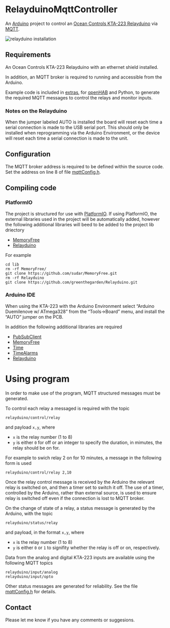 # RelayduinoMqttController

An [Arduino](http://arduino.cc) project to control an [Ocean Controls KTA-223 Relayduino](https://oceancontrols.com.au/KTA-223.html) via [MQTT](http://mqtt.org).

![relayduino installation](/images/2017/10/relayduino-installation.jpg)

## Requirements

An Ocean Controls KTA-223 Relayduino with an ethernet shield installed.

In addition, an MQTT broker is required to running and accessible from the Arduino.

Example code is included in [extras](extras), for [openHAB](http://openhab.org) and Python, to generate the required MQTT messages to control the relays and monitor inputs.

### Notes on the Relayduino

When the jumper labeled AUTO is installed the board will reset each time a serial connection is made to the USB serial port. This should only be installed when reprogramming via the Arduino Environment, or the device will reset each time a serial connection is made to the unit.

## Configuration

The MQTT broker address is required to be defined within the source code. Set the address on line 8 of file [mqttConfig.h](RelayduinoMqttController/mqttConfig.h).

## Compiling code

### PlatformIO

The project is structured for use with [PlatformIO](http://platformio.org). If using PlatformIO, the external libraries used in the project will be automatically added, however the following additional libraries will beed to be added to the project lib driectory

- [MemoryFree](https://github.com/sudar/MemoryFree)
- [Relayduino](https://github.com/greenthegarden/Relayduino)

For example

```
cd lib
rm -rf MemoryFree/
git clone https://github.com/sudar/MemoryFree.git
rm -rf Relayduino
git clone https://github.com/greenthegarden/Relayduino.git
```

### Arduino IDE

When using the KTA-223 with the Arduino Environment select “Arduino Duemilenove w/ ATmega328”
from the “Tools->Board” menu, and install the “AUTO” jumper on the PCB.

In addition the following additional libraries are required

- [PubSubClient](https://github.com/knolleary/pubsubclient)
- [MemoryFree](https://github.com/sudar/MemoryFree)
- [Time](http://www.pjrc.com/teensy/td_libs_Time.html)
- [TimeAlarms](http://www.pjrc.com/teensy/td_libs_TimeAlarms.html)
- [Relayduino](https://github.com/greenthegarden/Relayduino)

# Using program

In order to make use of the program, MQTT structured messages must be generated.

To control each relay a messaged is required with the topic

```
relayduino/control/relay
```

and payload `x,y`, where

- `x` is the relay number (1 to 8)
- `y` is either `0` for off or an integer to specify the duration, in mimutes, the relay should be on for.

For example to swich relay 2 on for 10 minutes, a message in the following form is used

```
relayduino/control/relay 2,10
```

Once the relay control message is received by the Arduino the relevant relay is switched on, and then a timer set to switch it off. The use of a timer, controlled by the Arduino, rather than external source, is used to ensure relay is switched off even if the connection is lost to MQTT broker.

On the change of state of a relay, a status message is generated by the Arduino, with the topic

```
relayduino/status/relay
```

and payload, in the format `x,y`, where

- `x` is the relay number (1 to 8)
- `y` is either `0` or `1` to signifity whether the relay is off or on, respectively.

Data from the analog and digital KTA-223 inputs are available using the following MQTT topics

```
relayduino/input/analog
relayduino/input/opto
```

Other status messages are generated for reliability. See the file [mqttConfig.h](RelayduinoMqttController/mqttConfig.h) for details.

## Contact

Please let me know if you have any comments or suggesions.

